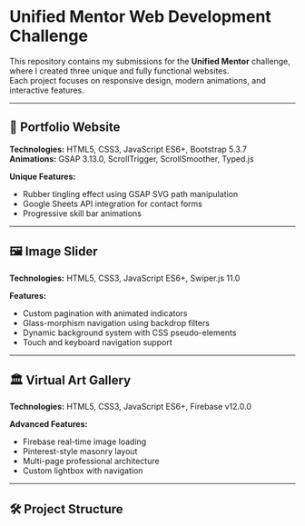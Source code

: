 # Unified Mentor Web Development Challenge

This repository contains my submissions for the **Unified Mentor** challenge, where I created three unique and fully functional websites.  
Each project focuses on responsive design, modern animations, and interactive features.

---

## 🎨 Portfolio Website
**Technologies:** HTML5, CSS3, JavaScript ES6+, Bootstrap 5.3.7  
**Animations:** GSAP 3.13.0, ScrollTrigger, ScrollSmoother, Typed.js  

**Unique Features:**
- Rubber tingling effect using GSAP SVG path manipulation  
- Google Sheets API integration for contact forms  
- Progressive skill bar animations  

---

## 🖼 Image Slider
**Technologies:** HTML5, CSS3, JavaScript ES6+, Swiper.js 11.0  

**Features:**
- Custom pagination with animated indicators  
- Glass-morphism navigation using backdrop filters  
- Dynamic background system with CSS pseudo-elements  
- Touch and keyboard navigation support  

---

## 🏛 Virtual Art Gallery
**Technologies:** HTML5, CSS3, JavaScript ES6+, Firebase v12.0.0  

**Advanced Features:**
- Firebase real-time image loading  
- Pinterest-style masonry layout  
- Multi-page professional architecture  
- Custom lightbox with navigation  

---

## 🛠️ Project Structure

